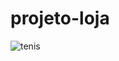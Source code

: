 # projeto-loja

![tenis](https://user-images.githubusercontent.com/62656927/129494092-3d956317-71d7-488b-9c68-a9ebc2cb1308.jpg)
